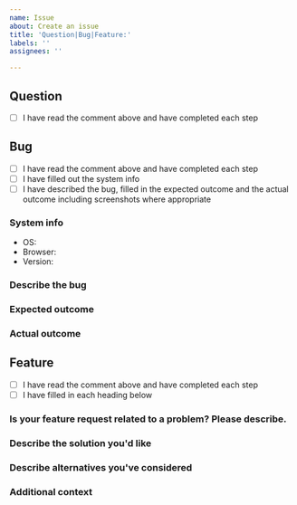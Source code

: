 ```yaml
---
name: Issue
about: Create an issue
title: 'Question|Bug|Feature:'
labels: ''
assignees: ''

---
```


<!--
# Issue template

Thanks for opening an issue

## Step one - Check for duplicated issues

Have you searched for this issue or similar issue? Be sure to searched closed
issues too. If you find an issue and have anything to add, please do

## Step two - Create a suitable title

Aim to provide a descriptive title. eg. a title such as 'Bug: searching foo
causes crash' would be preferred to 'crash'

Start the title with the type of issue: Question|Bug|Feature

## Step three - Fill out the template below
Delete unused headers

-->


## Question
- [ ] I have read the comment above and have completed each step

## Bug
- [ ] I have read the comment above and have completed each step
- [ ] I have filled out the system info
- [ ] I have described the bug, filled in the expected outcome and the actual
outcome including screenshots where appropriate

### System info

- OS: <!-- Do uname -a if on linux -->
- Browser: <!-- If applicable -->
- Version:

### Describe the bug

### Expected outcome

### Actual outcome



## Feature
- [ ] I have read the comment above and have completed each step
- [ ] I have filled in each heading below

### Is your feature request related to a problem? Please describe.
<!--
A clear and concise description of what the problem is. Ex. I'm always
frustrated when [...]
-->

### Describe the solution you'd like
<!-- A clear and concise description of what you want to happen. -->

### Describe alternatives you've considered
<!--
A clear and concise description of any alternative solutions or features
you've considered.
-->

### Additional context
<!-- Add any other context or screenshots about the feature request here. -->
